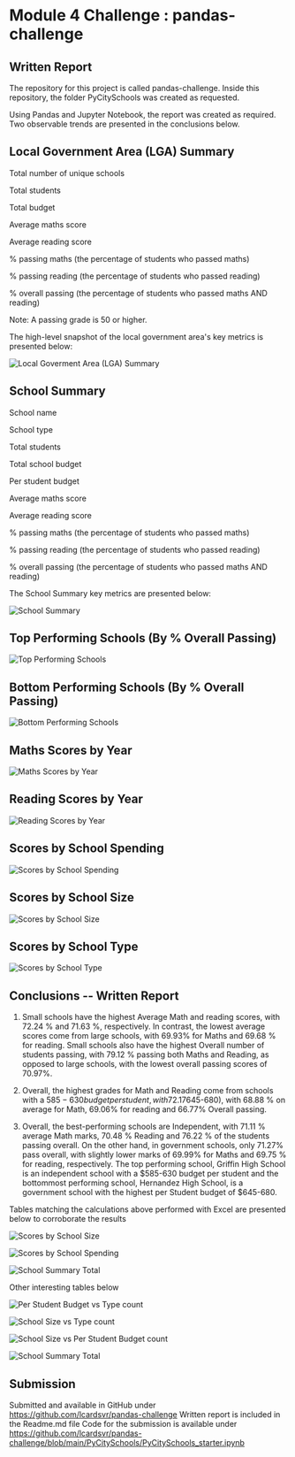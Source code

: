 # Module 4 Challenge : pandas-challenge

## Written Report


The repository for this project is called pandas-challenge. Inside this repository, the folder PyCitySchools was created as requested.

Using Pandas and Jupyter Notebook, the report was created as required. Two observable trends are presented in the conclusions below.

## Local Government Area (LGA) Summary

Total number of unique schools

Total students

Total budget

Average maths score

Average reading score

% passing maths (the percentage of students who passed maths)

% passing reading (the percentage of students who passed reading)

% overall passing (the percentage of students who passed maths AND reading)

Note: A passing grade is 50 or higher.

The high-level snapshot of the local government area's key metrics is presented below:

![Local Goverment Area (LGA) Summary](LGA_Summary.PNG)

## School Summary


School name

School type

Total students

Total school budget

Per student budget

Average maths score

Average reading score

% passing maths (the percentage of students who passed maths)

% passing reading (the percentage of students who passed reading)

% overall passing (the percentage of students who passed maths AND reading)

The School Summary key metrics are presented below:

![School Summary](School_Summary.PNG)


## Top Performing Schools (By % Overall Passing)

![Top Performing Schools](Top_Perf_Ov_Passing.PNG)

## Bottom Performing Schools (By % Overall Passing)

![Bottom Performing Schools](Bottom_Perf_Ov_Passing.PNG)


## Maths Scores by Year

![Maths Scores by Year](Maths_Scores_Year.PNG)

## Reading Scores by Year

![Reading Scores by Year](Reading_Scores_Year.PNG)

## Scores by School Spending

![Scores by School Spending](School_Spending.PNG)

## Scores by School Size

![Scores by School Size](School_Size.PNG)

## Scores by School Type

![Scores by School Type](School_Type.PNG)

## Conclusions -- Written Report

1.	Small schools have the highest Average Math and reading scores, with 72.24 % and 71.63 %, respectively. In contrast, the lowest average scores come from large schools, with 69.93% for Maths and 69.68 % for reading. Small schools also have the highest Overall number of students passing, with 79.12 % passing both Maths and Reading, as opposed to large schools, with the lowest overall passing scores of 70.97%.

2.	Overall, the highest grades for Math and Reading come from schools with a $585-630 budget per student, with 72.17 % average grade for math and 70.97 % for Reading. Conversely, the lowest overall grades come from schools with the highest budget per student ($645-680), with 68.88 % on average for Math, 69.06% for reading and 66.77% Overall passing. 

3.	Overall, the best-performing schools are Independent, with 71.11 % average Math marks, 70.48 % Reading and 76.22 % of the students passing overall. On the other hand, in government schools, only 71.27% pass overall, with slightly lower marks of 69.99% for Maths and 69.75 % for reading, respectively. The top performing school, Griffin High School is an independent school with a $585-630 budget per student and the bottommost performing school, Hernandez High School, is a government school with the highest per Student budget of $645-680.

Tables matching the calculations above performed with Excel are presented below to corroborate the results

![Scores by School Size](School_Size_a.PNG)

![Scores by School Spending](School_Spending_a.PNG)

![School Summary Total](School_Type_a.PNG)

Other interesting tables below

![Per Student Budget vs Type count](bud-type.PNG)

![School Size vs Type count](size_type_a.PNG)

![School Size vs Per Student Budget count](size-bud_a.PNG)

![School Summary Total](total_a.PNG)



## Submission

Submitted and available in GitHub under https://github.com/lcardsvr/pandas-challenge
Written report is included in the Readme.md file 
Code for the submission is available under https://github.com/lcardsvr/pandas-challenge/blob/main/PyCitySchools/PyCitySchools_starter.ipynb


